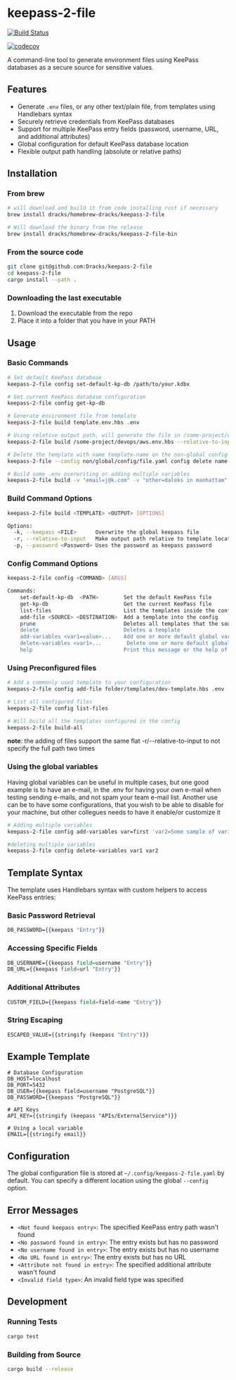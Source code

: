 # keepass-2-file
[![Build Status](https://github.com/Dracks/keepass-2-file/actions/workflows/rust.yml/badge.svg?branch=main)](https://github.com/Dracks/keepass-2-file/actions/workflows/rust.yml)

[![codecov](https://codecov.io/gh/Dracks/keepass-2-file/branch/main/graph/badge.svg)](https://codecov.io/gh/Dracks/keepass-2-file)

A command-line tool to generate environment files using KeePass databases as a secure source for sensitive values.

## Features

- Generate `.env` files, or any other text/plain file, from templates using Handlebars syntax
- Securely retrieve credentials from KeePass databases
- Support for multiple KeePass entry fields (password, username, URL, and additional attributes)
- Global configuration for default KeePass database location
- Flexible output path handling (absolute or relative paths)

## Installation

### From brew
```bash
# will download and build it from code installing rust if necessary
brew install dracks/homebrew-dracks/keepass-2-file

# Will download the binary from the release
brew install dracks/homebrew-dracks/keepass-2-file-bin
```

### From the source code
```bash
git clone git@github.com:Dracks/keepass-2-file
cd keepass-2-file
cargo install --path .
```

### Downloading the last executable

1. Download the executable from the repo
2. Place it into a folder that you have in your PATH

## Usage

### Basic Commands

```bash
# Set default KeePass database
keepass-2-file config set-default-kp-db /path/to/your.kdbx

# Get current KeePass database configuration
keepass-2-file config get-kp-db

# Generate environment file from template
keepass-2-file build template.env.hbs .env

# Using relative output path, will generate the file in /some-project/envs/aws.env
keepass-2-file build /some-project/devops/aws.env.hbs --relative-to-input ../envs/aws.env

# Delete the template with name template-name on the non-global config specified
keepass-2-file --config non/global/config/file.yaml config delete name template-name

# Build some .env overwriting or adding multiple variables
keepass-2-file build -v "email=j@k.com" -v "other=daleks in manhattam" file.env.example .env
```

### Build Command Options

```bash
keepass-2-file build <TEMPLATE> <OUTPUT> [OPTIONS]

Options:
  -k, --keepass <FILE>      Overwrite the global keepass file
  -r, --relative-to-input   Make output path relative to template location
  -p, --password <Password> Uses the password as keepass password
```

### Config Command Options

```bash
keepass-2-file config <COMMAND> [ARGS]

Commands:
    set-default-kp-db  <PATH>        Set the default KeePass file
    get-kp-db                        Get the current KeePass file
    list-files                       List the templates inside the configuration
    add-file <SOURCE> <DESTINATION>  Add a template into the config
    prune                            Deletes all templates that the source doesn't exists
    delete                           Deletes a template
    add-variables <var1=value>...    Add one or more default global variables
    delete-variables <var1>...        Delete one or more default global variables
    help                             Print this message or the help of the given subcommand(s)
```

### Using Preconfigured files

```bash
# Add a commonly used template to your configuration
keepass-2-file config add-file folder/templates/dev-template.hbs .env --name dev-template

# List all configured files
keepass-2-file config list-files

# Will build all the templates configured in the config
keepass-2-file build-all
```

**note**: the adding of files support the same flat -r/--relative-to-input to not specify the full path two times

### Using the global variables
Having global variables can be useful in multiple cases, but one good example is to have an e-mail, in the .env for having your own e-mail when testing sending e-mails, and not spam your team e-mail list. Another use can be to have some configurations, that you wish to be able to disable for your machine, but other collegues needs to have it enable/or customize it

```bash
# Adding multiple variables
keepass-2-file config add-variables var=first 'var2=Some sample of variable'

#deleting multiple variables
keepass-2-file config delete-variables var1 var2
```

## Template Syntax

The template uses Handlebars syntax with custom helpers to access KeePass entries:

### Basic Password Retrieval
```handlebars
DB_PASSWORD={{keepass "Entry"}}
```

### Accessing Specific Fields
```handlebars
DB_USERNAME={{keepass field=username "Entry"}}
DB_URL={{keepass field=url "Entry"}}
```

### Additional Attributes
```handlebars
CUSTOM_FIELD={{keepass field=field-name "Entry"}}
```

### String Escaping
```handlebars
ESCAPED_VALUE={{stringify (keepass "Entry")}}
```

## Example Template

```env
# Database Configuration
DB_HOST=localhost
DB_PORT=5432
DB_USER={{keepass field=username "PostgreSQL"}}
DB_PASSWORD={{keepass "PostgreSQL"}}

# API Keys
API_KEY={{stringify (keepass "APIs/ExternalService")}}

# Using a local variable
EMAIL={{stringify email}}
```

## Configuration

The global configuration file is stored at `~/.config/keepass-2-file.yaml` by default. You can specify a different location using the global `--config` option.

## Error Messages

- `<Not found keepass entry>`: The specified KeePass entry path wasn't found
- `<No password found in entry>`: The entry exists but has no password
- `<No username found in entry>`: The entry exists but has no username
- `<No URL found in entry>`: The entry exists but has no URL
- `<Attribute not found in entry>`: The specified additional attribute wasn't found
- `<Invalid field type>`: An invalid field type was specified

## Development

### Running Tests

```bash
cargo test
```

### Building from Source

```bash
cargo build --release
```
